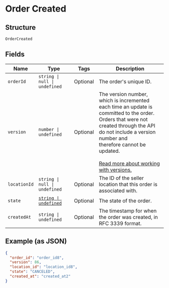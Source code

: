 <!-- Optimized: 2025-10-06 -->
<!-- RPM: 1.6.2.1.1.6.2.1_order-created_20251006 -->
<!-- Session: E2E RPM DNA Application -->
<!-- AOM: RND (Reggie & Dro) -->
<!-- COI: TECHNOLOGY -->
<!-- RPM: HIGH -->
<!-- ACTION: BUILD -->


# Order Created

## Structure

`OrderCreated`

## Fields

| Name | Type | Tags | Description |
|  --- | --- | --- | --- |
| `orderId` | `string \| null \| undefined` | Optional | The order's unique ID. |
| `version` | `number \| undefined` | Optional | The version number, which is incremented each time an update is committed to the order.<br>Orders that were not created through the API do not include a version number and<br>therefore cannot be updated.<br><br>[Read more about working with versions.](https://developer.squareup.com/docs/orders-api/manage-orders/update-orders) |
| `locationId` | `string \| null \| undefined` | Optional | The ID of the seller location that this order is associated with. |
| `state` | [`string \| undefined`](../../doc/models/order-state.md) | Optional | The state of the order. |
| `createdAt` | `string \| undefined` | Optional | The timestamp for when the order was created, in RFC 3339 format. |

## Example (as JSON)

```json
{
  "order_id": "order_id8",
  "version": 86,
  "location_id": "location_id8",
  "state": "CANCELED",
  "created_at": "created_at2"
}
```
